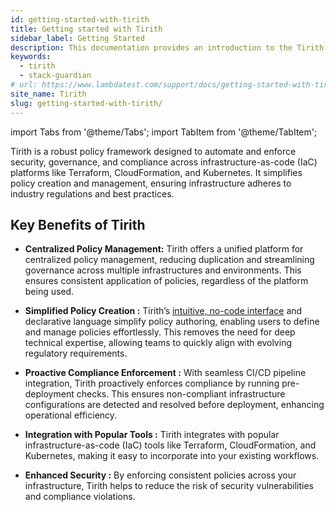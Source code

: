 ```yaml
---
id: getting-started-with-tirith
title: Getting started with Tirith
sidebar_label: Getting Started 
description: This documentation provides an introduction to the Tirith software.
keywords:
  - tirith
  - stack-guardian
# url: https://www.lambdatest.com/support/docs/getting-started-with-tirith
site_name: Tirith
slug: getting-started-with-tirith/
---
```


import Tabs from '@theme/Tabs';
import TabItem from '@theme/TabItem';

<script type="application/ld+json"
  dangerouslySetInnerHTML={{ __html: JSON.stringify({
   "@context": "https://schema.org",
    "@type": "BreadcrumbList",
    "itemListElement": [{
      "@type": "ListItem",
      "position": 1,
      "name": "Home",
      "item": "https://www.lambdatest.com"
    },{
      "@type": "ListItem",
      "position": 2,
      "name": "Support",
      "item": "https://www.lambdatest.com/support/docs/"
    },{
      "@type": "ListItem",
      "position": 3,
      "name": "Getting Started With Tirith",
      "item": "https://www.lambdatest.com/support/docs/getting-started-with-tirith/"
    }]
  })
}}></script>
Tirith is a robust policy framework designed to automate and enforce security, governance, and compliance across infrastructure-as-code (IaC) platforms like Terraform, CloudFormation, and Kubernetes. It simplifies policy creation and management, ensuring infrastructure adheres to industry regulations and best practices.

## Key Benefits of Tirith

- **Centralized Policy Management:** Tirith offers a unified platform for centralized policy management, reducing duplication and streamlining governance across multiple infrastructures and environments. This ensures consistent application of policies, regardless of the platform being used.

- **Simplified Policy Creation :** Tirith’s [intuitive, no-code interface](https://tirith-policy-builder.vercel.app/) and declarative language simplify policy authoring, enabling users to define and manage policies effortlessly. This removes the need for deep technical expertise, allowing teams to quickly align with evolving regulatory requirements.

- **Proactive Compliance Enforcement :** With seamless CI/CD pipeline integration, Tirith proactively enforces compliance by running pre-deployment checks. This ensures non-compliant infrastructure configurations are detected and resolved before deployment, enhancing operational efficiency.

- **Integration with Popular Tools :** Tirith integrates with popular infrastructure-as-code (IaC) tools like Terraform, CloudFormation, and Kubernetes, making it easy to incorporate into your existing workflows.

- **Enhanced Security :** By enforcing consistent policies across your infrastructure, Tirith helps to reduce the risk of security vulnerabilities and compliance violations.